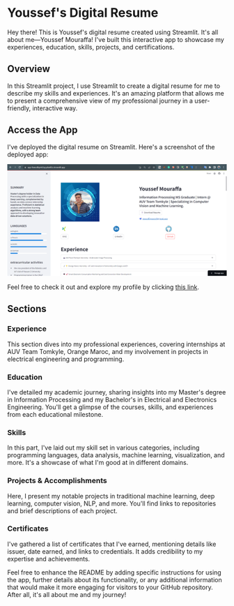 # Youssef's Digital Resume

Hey there! This is Youssef's digital resume created using Streamlit. It's all about me—Youssef Mouraffa! I've built this interactive app to showcase my experiences, education, skills, projects, and certifications.

## Overview

In this Streamlit project, I use Streamlit to create a digital resume for me to describe my skills and experiences. It's an amazing platform that allows me to present a comprehensive view of my professional journey in a user-friendly, interactive way.

## Access the App

I've deployed the digital resume on Streamlit. Here's a screenshot of the deployed app:

![Screenshot of Deployed Resume](Screenshot_of_Deployed_Resume.png)

Feel free to check it out and explore my profile by clicking [this link](https://app-8xavzdkytek3qcyzka6fzz.streamlit.app/).

## Sections

### Experience

This section dives into my professional experiences, covering internships at AUV Team Tomkyle, Orange Maroc, and my involvement in projects in electrical engineering and programming.

### Education

I've detailed my academic journey, sharing insights into my Master's degree in Information Processing and my Bachelor's in Electrical and Electronics Engineering. You'll get a glimpse of the courses, skills, and experiences from each educational milestone.

### Skills

In this part, I've laid out my skill set in various categories, including programming languages, data analysis, machine learning, visualization, and more. It's a showcase of what I'm good at in different domains.

### Projects & Accomplishments

Here, I present my notable projects in traditional machine learning, deep learning, computer vision, NLP, and more. You'll find links to repositories and brief descriptions of each project.

### Certificates

I've gathered a list of certificates that I've earned, mentioning details like issuer, date earned, and links to credentials. It adds credibility to my expertise and achievements.

Feel free to enhance the README by adding specific instructions for using the app, further details about its functionality, or any additional information that would make it more engaging for visitors to your GitHub repository. After all, it's all about me and my journey!
